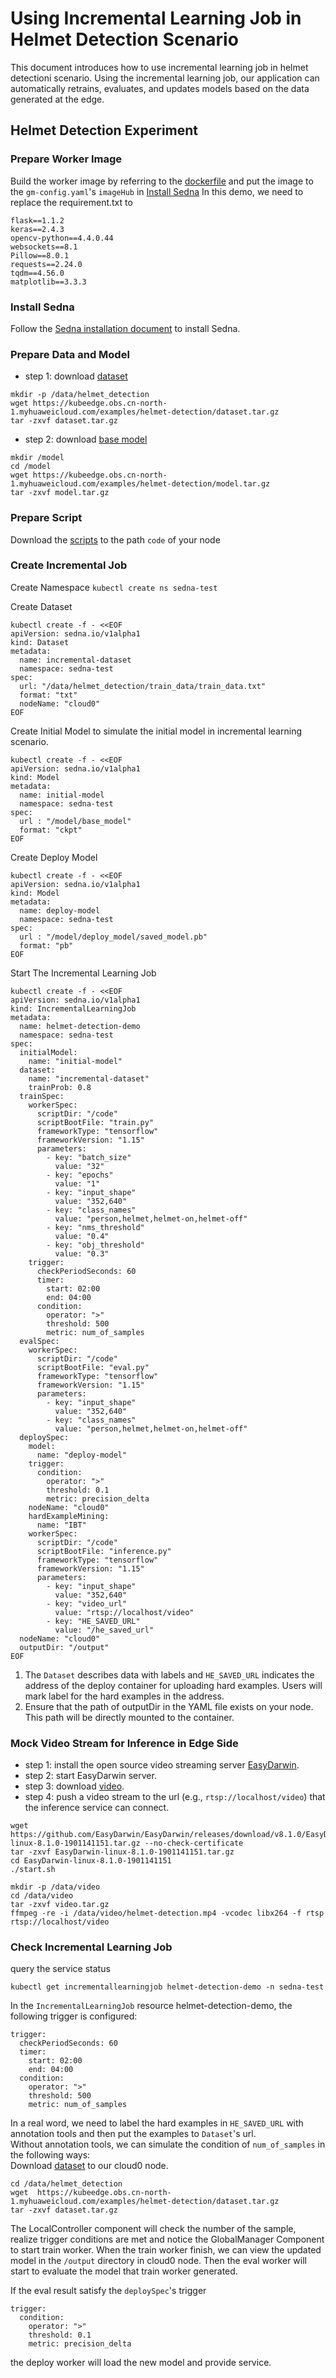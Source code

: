 # Using Incremental Learning Job in Helmet Detection Scenario

This document introduces how to use incremental learning job in helmet detectioni scenario. 
Using the incremental learning job, our application can automatically retrains, evaluates, 
and updates models based on the data generated at the edge.

## Helmet Detection Experiment

### Prepare Worker Image
Build the worker image by referring to the [dockerfile](/build/worker/base_images/tensorflow/tensorflow-1.15.Dockerfile)
and put the image to the `gm-config.yaml`'s  `imageHub` in [Install Sedna](#install-sedna)
In this demo, we need to replace the requirement.txt to
```
flask==1.1.2
keras==2.4.3
opencv-python==4.4.0.44
websockets==8.1
Pillow==8.0.1
requests==2.24.0
tqdm==4.56.0
matplotlib==3.3.3
```
### Install Sedna

Follow the [Sedna installation document](/docs/setup/install.md) to install Sedna.

### Prepare Data and Model

* step 1: download [dataset](https://kubeedge.obs.cn-north-1.myhuaweicloud.com/examples/helmet-detection/dataset.tar.gz)
```
mkdir -p /data/helmet_detection
wget https://kubeedge.obs.cn-north-1.myhuaweicloud.com/examples/helmet-detection/dataset.tar.gz
tar -zxvf dataset.tar.gz
```

* step 2: download [base model](https://kubeedge.obs.cn-north-1.myhuaweicloud.com/examples/helmet-detection/model.tar.gz)
```
mkdir /model
cd /model
wget https://kubeedge.obs.cn-north-1.myhuaweicloud.com/examples/helmet-detection/model.tar.gz
tar -zxvf model.tar.gz
```
### Prepare Script
Download the [scripts](/examples/incremental_learning/helmet_detection_incremental_train/training) to the path `code` of your node


### Create Incremental Job

Create Namespace `kubectl create ns sedna-test`

Create Dataset

```
kubectl create -f - <<EOF
apiVersion: sedna.io/v1alpha1
kind: Dataset
metadata:
  name: incremental-dataset
  namespace: sedna-test
spec:
  url: "/data/helmet_detection/train_data/train_data.txt"
  format: "txt"
  nodeName: "cloud0"
EOF
```

Create Initial Model to simulate the initial model in incremental learning scenario.

```
kubectl create -f - <<EOF
apiVersion: sedna.io/v1alpha1
kind: Model
metadata:
  name: initial-model
  namespace: sedna-test
spec:
  url : "/model/base_model"
  format: "ckpt"
EOF
```

Create Deploy Model

```
kubectl create -f - <<EOF
apiVersion: sedna.io/v1alpha1
kind: Model
metadata:
  name: deploy-model
  namespace: sedna-test
spec:
  url : "/model/deploy_model/saved_model.pb"
  format: "pb"
EOF
```

Start The Incremental Learning Job

```
kubectl create -f - <<EOF
apiVersion: sedna.io/v1alpha1
kind: IncrementalLearningJob
metadata:
  name: helmet-detection-demo
  namespace: sedna-test
spec:
  initialModel:
    name: "initial-model"
  dataset:
    name: "incremental-dataset"
    trainProb: 0.8
  trainSpec:
    workerSpec:
      scriptDir: "/code"
      scriptBootFile: "train.py"
      frameworkType: "tensorflow"
      frameworkVersion: "1.15"
      parameters:
        - key: "batch_size"
          value: "32"
        - key: "epochs"
          value: "1"
        - key: "input_shape"
          value: "352,640"
        - key: "class_names"
          value: "person,helmet,helmet-on,helmet-off"
        - key: "nms_threshold"
          value: "0.4"
        - key: "obj_threshold"
          value: "0.3"
    trigger:
      checkPeriodSeconds: 60
      timer:
        start: 02:00
        end: 04:00
      condition:
        operator: ">"
        threshold: 500
        metric: num_of_samples
  evalSpec:
    workerSpec:
      scriptDir: "/code"
      scriptBootFile: "eval.py"
      frameworkType: "tensorflow"
      frameworkVersion: "1.15"
      parameters:
        - key: "input_shape"
          value: "352,640"
        - key: "class_names"
          value: "person,helmet,helmet-on,helmet-off"
  deploySpec:
    model:
      name: "deploy-model"
    trigger:
      condition:
        operator: ">"
        threshold: 0.1
        metric: precision_delta
    nodeName: "cloud0"
    hardExampleMining:
      name: "IBT"
    workerSpec:
      scriptDir: "/code"
      scriptBootFile: "inference.py"
      frameworkType: "tensorflow"
      frameworkVersion: "1.15"
      parameters:
        - key: "input_shape"
          value: "352,640"
        - key: "video_url"
          value: "rtsp://localhost/video"
        - key: "HE_SAVED_URL" 
          value: "/he_saved_url"
  nodeName: "cloud0"
  outputDir: "/output"
EOF
```
1. The `Dataset` describes data with labels and `HE_SAVED_URL` indicates the address of the deploy container for uploading hard examples. Users will mark label for the hard examples in the address.
2. Ensure that the path of outputDir in the YAML file exists on your node. This path will be directly mounted to the container.



### Mock Video Stream for Inference in Edge Side

* step 1: install the open source video streaming server [EasyDarwin](https://github.com/EasyDarwin/EasyDarwin/tree/dev).
* step 2: start EasyDarwin server.
* step 3: download [video](https://kubeedge.obs.cn-north-1.myhuaweicloud.com/examples/helmet-detection/video.tar.gz).
* step 4: push a video stream to the url (e.g., `rtsp://localhost/video`) that the inference service can connect.

```
wget https://github.com/EasyDarwin/EasyDarwin/releases/download/v8.1.0/EasyDarwin-linux-8.1.0-1901141151.tar.gz --no-check-certificate
tar -zxvf EasyDarwin-linux-8.1.0-1901141151.tar.gz
cd EasyDarwin-linux-8.1.0-1901141151
./start.sh

mkdir -p /data/video
cd /data/video
tar -zxvf video.tar.gz
ffmpeg -re -i /data/video/helmet-detection.mp4 -vcodec libx264 -f rtsp rtsp://localhost/video
```

### Check Incremental Learning Job
query the service status
```
kubectl get incrementallearningjob helmet-detection-demo -n sedna-test
```
In the `IncrementalLearningJob` resource helmet-detection-demo, the following trigger is configured:
```
trigger:
  checkPeriodSeconds: 60
  timer:
    start: 02:00
    end: 04:00
  condition:
    operator: ">"
    threshold: 500
    metric: num_of_samples
```
In a real word, we need to label the hard examples in `HE_SAVED_URL`  with annotation tools and then put the examples to `Dataset`'s url.   
Without annotation tools, we can simulate the condition of `num_of_samples` in the following ways:  
Download [dataset](https://kubeedge.obs.cn-north-1.myhuaweicloud.com/examples/helmet-detection/dataset.tar.gz) to our cloud0 node.
```
cd /data/helmet_detection
wget  https://kubeedge.obs.cn-north-1.myhuaweicloud.com/examples/helmet-detection/dataset.tar.gz
tar -zxvf dataset.tar.gz
```
The LocalController component will check the number of the sample, realize trigger conditions are met and notice the GlobalManager Component to start train worker.
When the train worker finish, we can view the updated model in the `/output` directory in cloud0 node.
Then the eval worker will start to evaluate the model that train worker generated.

If the eval result satisfy the `deploySpec`'s trigger 
```
trigger:
  condition:
    operator: ">"
    threshold: 0.1
    metric: precision_delta
```
the deploy worker will load the new model and provide service.
